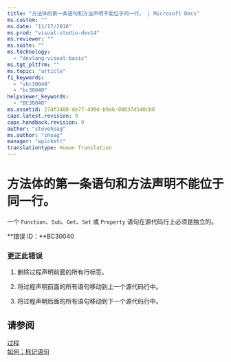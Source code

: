 ```yaml
---
title: "方法体的第一条语句和方法声明不能位于同一行。 | Microsoft Docs"
ms.custom: ""
ms.date: "11/17/2016"
ms.prod: "visual-studio-dev14"
ms.reviewer: ""
ms.suite: ""
ms.technology: 
  - "devlang-visual-basic"
ms.tgt_pltfrm: ""
ms.topic: "article"
f1_keywords: 
  - "vbc30040"
  - "bc30040"
helpviewer_keywords: 
  - "BC30040"
ms.assetid: 27df3488-de77-499d-b9a6-08037d540cb0
caps.latest.revision: 9
caps.handback.revision: 9
author: "stevehoag"
ms.author: "shoag"
manager: "wpickett"
translationtype: Human Translation
---
```

# 方法体的第一条语句和方法声明不能位于同一行。
一个 `Function`、`Sub`、`Get`、`Set` 或 `Property` 语句在源代码行上必须是独立的。  
  
 **错误 ID：**BC30040  
  
### 更正此错误  
  
1.  删除过程声明前面的所有行标签。  
  
2.  将过程声明前面的所有语句移动到上一个源代码行中。  
  
3.  将过程声明后面的所有语句移动到下一个源代码行中。  
  
## 请参阅  
 [过程](../../visual-basic/programming-guide/language-features/procedures/index.md)   
 [如何：标记语句](../../visual-basic/programming-guide/program-structure/how-to-label-statements.md)